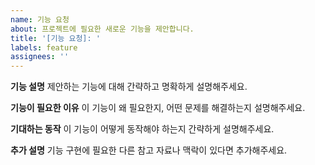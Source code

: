 ```yaml
---
name: 기능 요청
about: 프로젝트에 필요한 새로운 기능을 제안합니다.
title: '[기능 요청]: '
labels: feature
assignees: ''
---
```


**기능 설명**
제안하는 기능에 대해 간략하고 명확하게 설명해주세요.

**기능이 필요한 이유**
이 기능이 왜 필요한지, 어떤 문제를 해결하는지 설명해주세요.

**기대하는 동작**
이 기능이 어떻게 동작해야 하는지 간략하게 설명해주세요.

**추가 설명**
기능 구현에 필요한 다른 참고 자료나 맥락이 있다면 추가해주세요.
